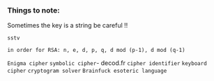 ### Things to note:

Sometimes the key is a string be careful !!

`sstv`

`in order for RSA: n, e, d, p, q, d mod (p-1), d mod (q-1)`

`Enigma cipher`
`symbolic cipher`- decod.fr
`cipher identifier`
`keyboard cipher`
`cryptogram solver`
`Brainfuck esoteric language`
